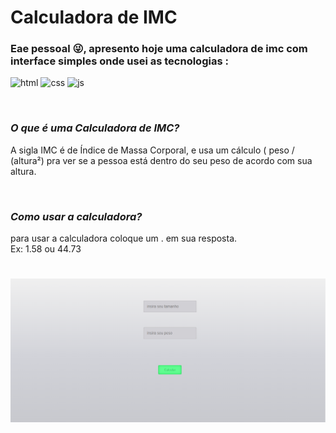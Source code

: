 # Calculadora de IMC

### Eae pessoal :stuck_out_tongue_winking_eye:, apresento hoje uma calculadora de imc com interface simples onde usei as tecnologias :

<div display="flex">

![html](https://img.shields.io/badge/HTML-orange?style=for-the-badge&logo=html5&logoColor=white)
![css](https://img.shields.io/badge/CSS-blue?&style=for-the-badge&logo=css3&logoColor=white)
![js](https://img.shields.io/badge/JavaScript-F7DF1E?style=for-the-badge&logo=javascript&logoColor=black)

</div>
<br>

### ***O que é uma Calculadora de IMC?***
A sigla IMC é de Índice de Massa Corporal, e usa um cálculo ( peso / (altura²) pra ver se a pessoa está dentro do seu peso de acordo com sua altura.

<br>

### ***Como usar a calculadora?***
para usar a calculadora coloque um . em sua resposta.
<br>
Ex: 1.58 ou 44.73

#
<img src="Capturar.PNG">
